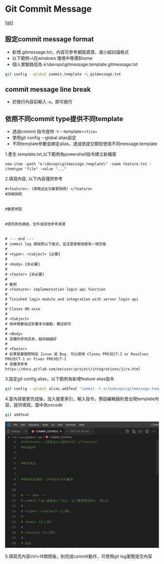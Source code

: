 # Git Commit Message
[[git]]
## 設定commit message format

- 新增.gitmessage.txt，內容可參考網路資源，或小組討論格式
- 以下範例~\在windows 環境中等價$home
- 個人實驗路徑為 e:\devops\gitmessage.template\.gitmessage.txt
````bash
git config --global commit.template ~\.gitmessage.txt
````

## commit message line break
- 於換行內容前輸入`-m`，即可換行

## 依照不同commit type提供不同template 
- 透過commit 指令提供 -t --template=`<file>`
- 使用git config --global alias設定
- 不同template參數並綁定alias，達成依提交類型使用不同message.template

1.產生.template.txt,以下範例為powershell指令建立新檔案
````shell
new-item -path "e:\devops\gitmessage.template\" -name feature.txt -itemtype "file" -value "..."
````
2.填寫內容, 以下內容僅供參考
````text
#<feature>: (請簡述此次變更說明) </feature>
#詳細說明


#變更原因


#提供其他連結、文件或其他參考資源


# --- end ---
# commit log 請按照以下格式，並注意冒號後面有一個空格
# 
# <type>: <subject> {必要}
# 
# <body> {非必要}
# 
# <footer> {非必要}
# 
# 範例
# <feature>: implementation login api function
#
# finished login module and integration with server login api
#
# Closes OR-xxxx 
# 
# <Subject>
# 用來簡要描述影響本次變動，概述即可
# 
# <Body>
# 具體的修改訊息，越詳細越好
# 
# <Footer>
# 如果是要關閉特定 Issue 或 Bug. 可以使用 Closes PROJECT-1 or Resolves PROJECT-1 or Fixes PROJECT-1 
# 具體清參考 https://docs.gitlab.com/ee/user/project/integrations/jira.html
````

3.設定git config alias，以下範例為新增feature alias指令
````bash
git config --global alias.addfeat "commit -t e:\\devops\gitmessage.template\feature.txt"
````

4.當內容變更完成後，加入變更索引，輸入指令，預設編輯器則會出現template內容，提供填寫，圖中為vscode
````bash
git addfeat
````
![commitmessage](/assets/images/git/gitmessage/gitmessagetemplate.png)

5.填寫完內容ctrl+f4關閉後，則完成commit動作，可使用git log瀏覽提交內容

[//begin]: # "Autogenerated link references for markdown compatibility"
[git]: ../learning/git/git.md "Git"
[//end]: # "Autogenerated link references"